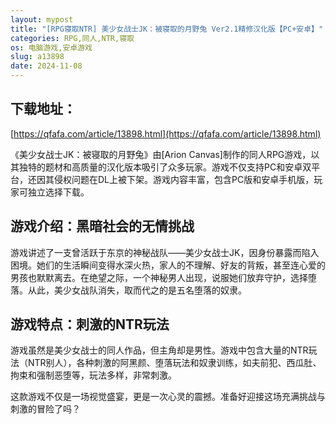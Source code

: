 ```yaml
---
layout: mypost
title: "[RPG寝取NTR] 美少女战士JK：被寝取的月野兔 Ver2.1精修汉化版【PC+安卓】"
categories: RPG,同人,NTR,寝取
os: 电脑游戏,安卓游戏
slug: a13898
date: 2024-11-08
---
```


## 下载地址：

[https://qfafa.com/article/13898.html](https://qfafa.com/article/13898.html)

《美少女战士JK：被寝取的月野兔》由\[Arion Canvas\]制作的同人RPG游戏，以其独特的题材和高质量的汉化版本吸引了众多玩家。游戏不仅支持PC和安卓双平台，还因其侵权问题在DL上被下架。游戏内容丰富，包含PC版和安卓手机版，玩家可独立选择下载。

## 游戏介绍：黑暗社会的无情挑战

游戏讲述了一支曾活跃于东京的神秘战队——美少女战士JK，因身份暴露而陷入困境。她们的生活瞬间变得水深火热，家人的不理解、好友的背叛，甚至连心爱的男孩也默默离去。在绝望之际，一个神秘男人出现，说服她们放弃守护，选择堕落。从此，美少女战队消失，取而代之的是五名堕落的奴隶。

## 游戏特点：刺激的NTR玩法

游戏虽然是美少女战士的同人作品，但主角却是男性。游戏中包含大量的NTR玩法（NTR别人），各种刺激的阿黑颜、堕落玩法和奴隶训练，如夫前犯、西瓜肚、拘束和强制恶堕等，玩法多样，非常刺激。

这款游戏不仅是一场视觉盛宴，更是一次心灵的震撼。准备好迎接这场充满挑战与刺激的冒险了吗？